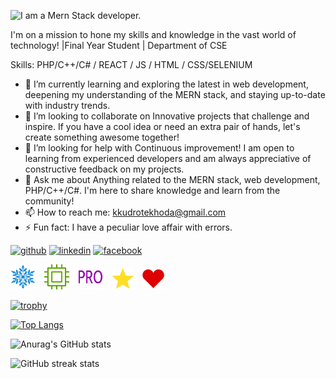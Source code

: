 
![I am a Mern Stack developer.](https://i.ibb.co/D91GWhZ/Github-Banner-with-logo.png)

I'm on a mission to hone my skills and knowledge in the vast world of technology! |Final Year Student | Department of CSE

Skills: PHP/C++/C# / REACT / JS / HTML / CSS/SELENIUM

- 🌱 I’m currently learning and exploring the latest in web development, deepening my understanding of the MERN stack, and staying up-to-date with industry trends. 
- 👯 I’m looking to collaborate on Innovative projects that challenge and inspire. If you have a cool idea or need an extra pair of hands, let's create something awesome together! 
- 🤔 I’m looking for help with Continuous improvement! I am open to learning from experienced developers and am always appreciative of constructive feedback on my projects. 
- 💬 Ask me about Anything related to the MERN stack, web development, PHP/C++/C#. I'm here to share knowledge and learn from the community! 
- 📫 How to reach me: kkudrotekhoda@gmail.com 
- ⚡ Fun fact:  I have a peculiar love affair with errors. 


[<img src='https://cdn.jsdelivr.net/npm/simple-icons@3.0.1/icons/github.svg' alt='github' height='40'>](https://github.com/Kudrot467)  [<img src='https://cdn.jsdelivr.net/npm/simple-icons@3.0.1/icons/linkedin.svg' alt='linkedin' height='40'>](linkedin.com/in/md-kudrot-e-khoda-225a9924b)  [<img src='https://cdn.jsdelivr.net/npm/simple-icons@3.0.1/icons/facebook.svg' alt='facebook' height='40'>](https://www.facebook.com/kudrotekhodarose)  

<a href='https://archiveprogram.github.com/'><img src='https://raw.githubusercontent.com/acervenky/animated-github-badges/master/assets/acbadge.gif' width='40' height='40'></a> <a href='https://docs.github.com/en/developers'><img src='https://raw.githubusercontent.com/acervenky/animated-github-badges/master/assets/devbadge.gif' width='40' height='40'></a> <a href='https://github.com/pricing'><img src='https://raw.githubusercontent.com/acervenky/animated-github-badges/master/assets/pro.gif' width='40' height='40'></a> <a href='https://stars.github.com/'><img src='https://raw.githubusercontent.com/acervenky/animated-github-badges/master/assets/starbadge.gif' width='35' height='35'></a> <a href='https://docs.github.com/en/github/supporting-the-open-source-community-with-github-sponsors'><img src='https://raw.githubusercontent.com/acervenky/animated-github-badges/master/assets/sponsorbadge.gif' width='35' height='35'></a> 

[![trophy](https://github-profile-trophy.vercel.app/?username=Kudrot467)](https://github.com/ryo-ma/github-profile-trophy)

[![Top Langs](https://github-readme-stats.vercel.app/api/top-langs/?username=Kudrot467)](https://github.com/anuraghazra/github-readme-stats)

![Anurag's GitHub stats](https://github-readme-stats.vercel.app/api?username=Kudrot467&show_icons=true&theme=ambient_gradient) 

![GitHub streak stats](https://streak-stats.demolab.com/?user=Kudrot467)  

